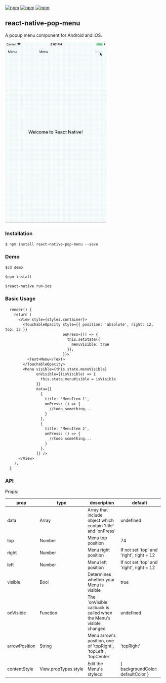 [![npm](https://img.shields.io/npm/v/react-native-pop-menu.svg)](https://www.npmjs.com/package/react-native-pop-menu)
[![npm](https://img.shields.io/npm/dm/react-native-pop-menu.svg)](https://www.npmjs.com/package/react-native-pop-menu)
[![npm](https://img.shields.io/npm/l/react-native-pop-menu.svg)]()

## react-native-pop-menu

A popup menu component for Android and iOS.

<img src="demo.gif" width="327" height="581">

### Installation

```
$ npm install react-native-pop-menu --save
```

### Demo

```
$cd demo
```

```
$npm install
```

```
$react-native run-ios
```

### Basic Usage

```
  render() {
    return (
      <View style={styles.container}>
        <TouchableOpacity style={{ position: 'absolute', right: 12, top: 32 }}
                          onPress={() => {
                            this.setState({
                              menuVisible: true
                            });
                          }}>
          <Text>Menu</Text>
        </TouchableOpacity>
        <Menu visible={this.state.menuVisible}
              onVisible={(isVisible) => {
                this.state.menuVisible = isVisible
              }} 
              data={[
                {
                  title: 'MenuItem 1',
                  onPress: () => {
                    //todo something...
                  }
                },
                {
                  title: 'MenuItem 2',
                  onPress: () => {
                    //todo something...
                  }
                },
              ]} />
      </View>
    );
  }
```

### API

Props:

|prop|type|description|default|
|-----|-----|-----|-----|
|data|Array|Array that include object which contain 'title' and 'onPress'|undefined|
|top|Number|Menu top position|74|
|right|Number|Menu right position|If not set 'top' and 'right', right = 12|
|left|Number|Menu left position|If not set 'top' and 'right', right = 12|
|visible|Bool|Determines whether your Menu is visible|true|
|onVisible|Function|The 'onVisible' callback is called when the Menu's visible changed|undefined|
|arrowPosition|String|Menu arrow's position, one of 'topRight', 'topLeft', 'topCenter'|'topRight'|
|contentStyle|View.propTypes.style|Edit the Menu's stylecd|{ backgroundColor: defaultColor }|

